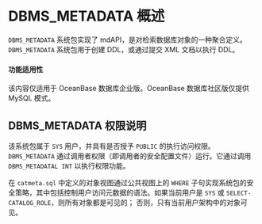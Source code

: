 DBMS_METADATA 概述 
=====================================

`DBMS_METADATA` 系统包实现了 mdAPI，是对检索数据库对象的一种聚合定义。`DBMS_METADATA` 系统包用于创建 DDL，或通过提交 XML 文档以执行 DDL。

  <main id="notice" >
    <h4>功能适用性</h4>
    <p>该内容仅适用于 OceanBase 数据库企业版。OceanBase 数据库社区版仅提供 MySQL 模式。</p>
  </main>

DBMS_METADATA 权限说明
---------------------------

该系统包属于 `SYS` 用户，并具有是否授予 `PUBLIC` 的执行访问权限。`DBMS_METADATA` 通过调用者权限（即调用者的安全配置文件）运行。它通过调用 `DBMS_METADATAL INT` 以执行权限功能。

在 `catmeta.sql` 中定义的对象视图通过公共视图上的 `WHERE` 子句实现系统包的安全策略，其中包括控制用户访问元数据的语法。如果当前用户是 `SYS` 或 `SELECT-CATALOG_ROLE`，则所有对象都是可见的； 否则，只有当前用户架构中的对象可见。
